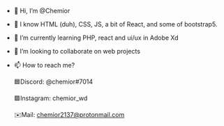 - 👋 Hi, I’m @Chemior
- 👀 I know HTML (duh), CSS, JS, a bit of React, and some of bootstrap5.
- 🌱 I’m currently learning PHP, react and ui/ux in Adobe Xd
- 💞️ I’m looking to collaborate on web projects
- 📫 How to reach me?
   
   🟦Discord: @chemior#7014
   
   🟪Instagram: chemior_wd
   
   ✉️Mail: chemior2137@protonmail.com
